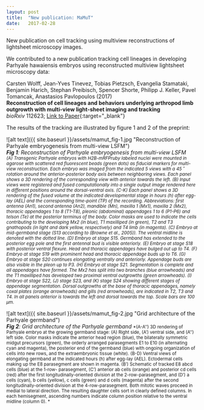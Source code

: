 ```yaml
---
layout: post
title:  "New publication: MaMuT"
date:   2017-02-28    
---
```


New publication on cell tracking using multiview reconstructions of lightsheet microscopy images.

We contributed to a new publication tracking cell lineages in developing Parhyale hawaiensis embryos using reconstructed multiview lightsheet microscopy data:

Carsten Wolff, Jean-Yves Tinevez, Tobias Pietzsch, Evangelia Stamataki, Benjamin Harich, Stephan Preibisch, Spencer Shorte, Philipp J. Keller, Pavel Tomancak, Anastasios Pavlopoulos (2017)   
**Reconstruction of cell lineages and behaviors underlying arthropod limb outgrowth with multi-view light-sheet imaging and tracking**  
*bioRxiv* 112623;
[Link to Paper](http://biorxiv.org/content/early/2017/02/28/112623){:target="_blank"}  

The results of the tracking are illustrated by figure 1 and 2 of the preprint:  

![alt text]({{ site.baseurl }}/assets/mamut_fig-1.jpg "Reconstruction of Parhyale embryogenesis from multi-view LSFM")  
***Fig 1**: Reconstruction of Parhyale embryogenesis from multi-view LSFM*  
<small>*(A) Transgenic Parhyale embryos with H2B-mRFPruby labeled nuclei were mounted in agarose with scattered red fluorescent beads (green dots) as fiducial markers for multi- view reconstruction. Each embryo was imaged from the indicated 5 views with a 45 ̊ rotation around the anterior-posterior body axis between neighboring views. Each panel shows a 3D rendering of the corresponding view with anterior towards the left. (B) Input views were registered and fused computationally into a single output image rendered here in different positions around the dorsal-ventral axis. (C-K) Each panel shows a 3D rendering of the fused volume at the indicated developmental stage in hours (h) after egg- lay (AEL) and the corresponding time-point (TP) of the recording. Abbreviations: first antenna (An1), second antenna (An2), mandible (Mn), maxilla 1 (Mx1), maxilla 2 (Mx2), thoracic appendages 1 to 8 (T1-T8), pleonic (abdominal) appendages 1 to 6 (P1-P6) and telson (Te) at the posterior terminus of the body. Color masks are used to indicate the cells contributing to the developing Mx2 (in blue), T1 maxilliped (in green), T2 and T3 gnathopods (in light and dark yellow, respectively) and T4 limb (in magenta). (C) Embryo at mid-germband stage (S13 according to (Browne et al., 2005)). The ventral midline is denoted with the dotted line. (D) Embryo at stage S15. Germband has extended to the posterior egg pole and the first antennal bud is visible anteriorly. (E) Embryo at stage S18 with posterior ventral flexure. Head and thoracic appendages have bulged out up to T4. (F) Embryo at stage S19 with prominent head and thoracic appendage buds up to T6. (G) Embryo at stage S20 continues elongating ventrally and anteriorly. Appendage buds are also visible in the pleon up to P3. (H) Embryo at stage S21. Segmentation is complete and all appendages have formed. The Mx2 has split into two branches (blue arrowheads) and the T1 maxilliped has developed two proximal ventral outgrowths (green arrowheads). (I) Embryo at stage S22, (J) stage S23, and (K) stage S24 showing different stages of appendage segmentation. Dorsal outgrowths at the base of thoracic appendages, namely coxal plates (orange arrowheads) and gills (red arrowheads), are indicated in T2, T3 and T4. In all panels anterior is towards the left and dorsal towards the top. Scale bars are 100 μm.*</small>

![alt text]({{ site.baseurl }}/assets/mamut_fig-2.jpg "Grid architecture of the Parhyale germband")  
***Fig 2**: Grid architecture of the Parhyale germband*
<small>*(A-A’’) 3D rendering of Parhyale embryo at the growing germband stage: (A) Right side, (A’) ventral side, and (A’’) left side. Color masks indicate the anterior head region (blue), the bilaterally symmetric midgut precursors (green), the orderly arranged parasegments E1 to E10 (in alternating cyan and magenta), the posterior end of the germband (blue) with ongoing organization of cells into new rows, and the extraembryonic tissue (white). (B-D) Ventral views of elongating germband at the indicated hours (h) after egg-lay (AEL). Ectodermal cells making up the E8 parasegment are shown in magenta. (B’) Schematic of tracked E8 abcd cells (blue) at the 1-row- parasegment, (C’) anterior ab cells (orange) and posterior cd cells (red) after the first longitudinally-oriented division at the 2-row-parasegment, and (D’) a cells (cyan), b cells (yellow), c cells (green) and d cells (magenta) after the second longitudinally-oriented division at the 4-row-parasegment. Both mitotic waves proceed in medial to lateral direction. The resulting daughter cells sort in clearly defined columns. In each hemisegment, ascending numbers indicate column position relative to the ventral midline (column 0).
*</small>
